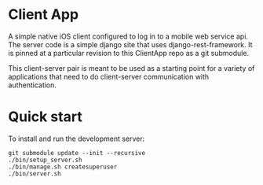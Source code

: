 Client App
==========

A simple native iOS client configured to log in to a mobile web service api.
The server code is a simple django site that uses django-rest-framework.
It is pinned at a particular revision to this ClientApp repo as a git submodule.

This client-server pair is meant to be used as a starting point for a variety
of applications that need to do client-server communication with authentication.

Quick start
==========

To install and run the development server:

    git submodule update --init --recursive
    ./bin/setup_server.sh
    ./bin/manage.sh createsuperuser
    ./bin/server.sh

